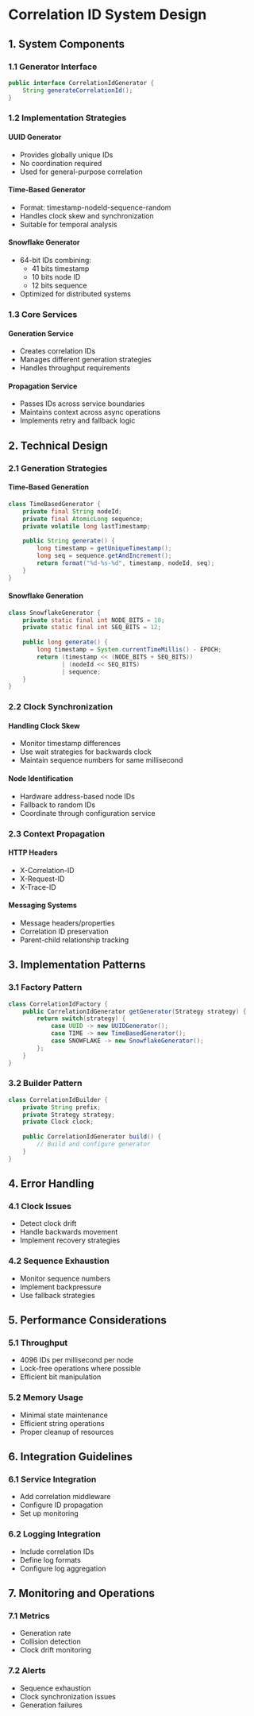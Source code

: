 # Correlation ID System Design

## 1. System Components

### 1.1 Generator Interface
```java
public interface CorrelationIdGenerator {
    String generateCorrelationId();
}
```

### 1.2 Implementation Strategies

#### UUID Generator
- Provides globally unique IDs
- No coordination required
- Used for general-purpose correlation

#### Time-Based Generator
- Format: timestamp-nodeId-sequence-random
- Handles clock skew and synchronization
- Suitable for temporal analysis

#### Snowflake Generator
- 64-bit IDs combining:
  - 41 bits timestamp
  - 10 bits node ID
  - 12 bits sequence
- Optimized for distributed systems

### 1.3 Core Services

#### Generation Service
- Creates correlation IDs
- Manages different generation strategies
- Handles throughput requirements

#### Propagation Service
- Passes IDs across service boundaries
- Maintains context across async operations
- Implements retry and fallback logic

## 2. Technical Design

### 2.1 Generation Strategies

#### Time-Based Generation
```java
class TimeBasedGenerator {
    private final String nodeId;
    private final AtomicLong sequence;
    private volatile long lastTimestamp;
    
    public String generate() {
        long timestamp = getUniqueTimestamp();
        long seq = sequence.getAndIncrement();
        return format("%d-%s-%d", timestamp, nodeId, seq);
    }
}
```

#### Snowflake Generation
```java
class SnowflakeGenerator {
    private static final int NODE_BITS = 10;
    private static final int SEQ_BITS = 12;
    
    public long generate() {
        long timestamp = System.currentTimeMillis() - EPOCH;
        return (timestamp << (NODE_BITS + SEQ_BITS)) 
               | (nodeId << SEQ_BITS) 
               | sequence;
    }
}
```

### 2.2 Clock Synchronization

#### Handling Clock Skew
- Monitor timestamp differences
- Use wait strategies for backwards clock
- Maintain sequence numbers for same millisecond

#### Node Identification
- Hardware address-based node IDs
- Fallback to random IDs
- Coordinate through configuration service

### 2.3 Context Propagation

#### HTTP Headers
- X-Correlation-ID
- X-Request-ID
- X-Trace-ID

#### Messaging Systems
- Message headers/properties
- Correlation ID preservation
- Parent-child relationship tracking

## 3. Implementation Patterns

### 3.1 Factory Pattern
```java
class CorrelationIdFactory {
    public CorrelationIdGenerator getGenerator(Strategy strategy) {
        return switch(strategy) {
            case UUID -> new UUIDGenerator();
            case TIME -> new TimeBasedGenerator();
            case SNOWFLAKE -> new SnowflakeGenerator();
        };
    }
}
```

### 3.2 Builder Pattern
```java
class CorrelationIdBuilder {
    private String prefix;
    private Strategy strategy;
    private Clock clock;
    
    public CorrelationIdGenerator build() {
        // Build and configure generator
    }
}
```

## 4. Error Handling

### 4.1 Clock Issues
- Detect clock drift
- Handle backwards movement
- Implement recovery strategies

### 4.2 Sequence Exhaustion
- Monitor sequence numbers
- Implement backpressure
- Use fallback strategies

## 5. Performance Considerations

### 5.1 Throughput
- 4096 IDs per millisecond per node
- Lock-free operations where possible
- Efficient bit manipulation

### 5.2 Memory Usage
- Minimal state maintenance
- Efficient string operations
- Proper cleanup of resources

## 6. Integration Guidelines

### 6.1 Service Integration
- Add correlation middleware
- Configure ID propagation
- Set up monitoring

### 6.2 Logging Integration
- Include correlation IDs
- Define log formats
- Configure log aggregation

## 7. Monitoring and Operations

### 7.1 Metrics
- Generation rate
- Collision detection
- Clock drift monitoring

### 7.2 Alerts
- Sequence exhaustion
- Clock synchronization issues
- Generation failures
